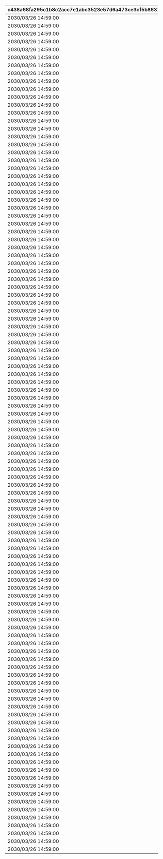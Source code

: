 |c438a68fa295c1b8c2acc7e1abc3523e57d6a473ce3cf5b863734f16f0efbd81|49ece901fbb4d641c9470a6be5d2d1012e4a4d168e8603813a3bdd74a4b992a3|7d27723d0f97eae41e1b8364940b3baec01b2a8dee7346990086aa4fdaaca2f7|d523ea548c66aea52a1e558d0e160a9c7ed146c69122e44c1d31ba4e244cbeb9|07afa2030ba241f55297e1532011501f7c476bd6f9105452cec6a1fe227276e4|ad009e4a26220b67355c0ae2d408868c5e212988240ea1de87b7c69db1cf726d|4181b6d5706da478a3a4f4b2168eaf6b92e3c1d2ea5f5a786ce1dc3af2d62174|e153bfbced1f929dfa6b57ce0768773dc1d2ae67fafd829137f2d1b028877503|87ef23f4ea03fd30b4dab9a2bcecc61849f4e935e71432a21868b76d4a66f3e0|614ba8b011bd00528472dba3a8f491a40fc99809435812e73fd4924a6396a886|6f9944673bbd243e22fa0eaace0efa5b374aedd836ba7a63a1d88cca1b2686be|af0323bd08f890e8645cb80db3805c2f942e4ccca15ca8de772fd57b96eb0f92|834b81e356e653d5b57c622d3536fc508bf6227892438ad1baa6935fb589e5eb|
| --- | --- | --- | --- | --- | --- | --- | --- | --- | --- | --- | --- | --- |
|2030/03/26 14:59:00|380000|0|380000|1|10001|bgm_M33|1|0|0|0|bgm_M33|2018/03/26 15:00:00|
|2030/03/26 14:59:00|380000|0|380000|1|10002|bgm_M99|2|0|0|0|bgm_M99|2018/04/26 15:00:00|
|2030/03/26 14:59:00|380000|0|380000|1|10003|bgm_M107|3|0|0|0|bgm_M107|2018/05/25 16:00:00|
|2030/03/26 14:59:00|380000|0|380000|1|10004|bgm_M113|4|0|0|0|bgm_M113|2018/06/26 15:00:00|
|2030/03/26 14:59:00|380000|0|380000|1|10005|bgm_M121|5|0|0|0|bgm_M121|2018/07/26 15:00:00|
|2030/03/26 14:59:00|380000|0|380000|1|10006|bgm_M128|6|0|0|0|bgm_M128|2018/08/27 15:00:00|
|2030/03/26 14:59:00|380000|0|380000|1|10007|bgm_M135|7|0|0|0|bgm_M135|2018/09/26 15:00:00|
|2030/03/26 14:59:00|380000|0|380000|1|10008|bgm_M162|8|0|0|0|bgm_M162|2018/10/26 15:00:00|
|2030/03/26 14:59:00|380000|0|380000|1|10009|bgm_M171|9|0|0|0|bgm_M171|2018/11/26 15:00:00|
|2030/03/26 14:59:00|380000|0|380000|1|10010|bgm_M182|10|0|0|0|bgm_M182|2018/12/26 15:00:00|
|2030/03/26 14:59:00|380000|0|380000|1|10011|bgm_M189|11|0|0|0|bgm_M189|2019/01/25 15:00:00|
|2030/03/26 14:59:00|380000|0|380000|1|10012|bgm_M206|12|0|0|0|bgm_M206|2019/02/22 15:00:00|
|2030/03/26 14:59:00|380000|0|380000|1|10013|bgm_M215|13|0|0|0|bgm_M215|2019/03/25 15:00:00|
|2030/03/26 14:59:00|380000|0|380000|1|10014|bgm_M33|14|0|0|0|bgm_M33|2019/04/11 15:00:00|
|2030/03/26 14:59:00|380000|0|380000|1|10015|bgm_M223|15|0|0|0|bgm_M223|2019/04/24 15:00:00|
|2030/03/26 14:59:00|380000|0|380000|1|10016|bgm_M99|16|0|0|0|bgm_M99|2019/05/09 15:00:00|
|2030/03/26 14:59:00|380000|0|380000|1|10017||17|0|0|0||2019/05/24 15:00:00|
|2030/03/26 14:59:00|380000|0|380000|1|10018|bgm_M107|18|0|0|0|bgm_M107|2019/06/10 15:00:00|
|2030/03/26 14:59:00|380000|0|380000|1|10019|bgm_M237|19|0|0|0|bgm_M237|2019/06/25 15:00:00|
|2030/03/26 14:59:00|380000|0|380000|1|10020|bgm_M113|20|0|0|0|bgm_M113|2019/07/08 15:00:00|
|2030/03/26 14:59:00|380000|0|380000|1|10021|bgm_M245|21|0|0|0|bgm_M245|2019/07/25 15:00:00|
|2030/03/26 14:59:00|380000|0|380000|1|10022|bgm_M121|22|0|0|0|bgm_M121|2019/08/08 15:00:00|
|2030/03/26 14:59:00|380000|0|380000|1|10023|bgm_M254|23|0|0|0|bgm_M254|2019/08/26 15:00:00|
|2030/03/26 14:59:00|380000|0|380000|1|10024|bgm_M128|24|0|0|0|bgm_M128|2019/09/09 15:00:00|
|2030/03/26 14:59:00|380000|0|380000|1|10025|bgm_M265_Top|25|0|0|0|bgm_M265|2019/09/24 15:00:00|
|2030/03/26 14:59:00|380000|0|380000|1|10026|bgm_M135|26|0|0|0|bgm_M135|2019/10/10 15:00:00|
|2030/03/26 14:59:00|380000|0|380000|1|10027|bgm_M273|27|0|0|0|bgm_M273|2019/10/25 15:00:00|
|2030/03/26 14:59:00|380000|0|380000|1|10028|bgm_M162|28|0|0|0|bgm_M162|2019/11/08 15:00:00|
|2030/03/26 14:59:00|380000|0|380000|1|10029|bgm_M281|29|0|0|0|bgm_M281|2019/11/25 15:00:00|
|2030/03/26 14:59:00|380000|0|380000|1|10030|bgm_M171|30|0|0|0|bgm_M171|2019/12/09 15:00:00|
|2030/03/26 14:59:00|380000|0|380000|1|10031|bgm_M294|31|0|0|0|bgm_M294|2019/12/25 15:00:00|
|2030/03/26 14:59:00|380000|0|380000|1|10032|bgm_M182|32|0|0|0|bgm_M182|2020/01/14 12:00:00|
|2030/03/26 14:59:00|380000|0|380000|1|10033|bgm_M316|33|0|0|0|bgm_M316|2020/01/24 15:00:00|
|2030/03/26 14:59:00|380000|0|380000|1|10034|bgm_M189|34|0|0|0|bgm_M189|2020/02/10 15:00:00|
|2030/03/26 14:59:00|380000|0|380000|1|10035|bgm_M330|35|0|0|0|bgm_M330|2020/02/25 15:00:00|
|2030/03/26 14:59:00|380000|0|380000|1|10036|bgm_M330|36|0|0|0|bgm_M330|2020/02/25 15:00:00|
|2030/03/26 14:59:00|380000|0|380000|1|10037|bgm_M206|37|0|0|0|bgm_M206|2020/03/12 15:00:00|
|2030/03/26 14:59:00|380000|0|380000|1|10038|bgm_M343|38|0|0|0|bgm_M343|2020/03/24 15:00:00|
|2030/03/26 14:59:00|380000|0|380000|1|10039|bgm_M215|39|0|0|0|bgm_M215|2020/04/10 12:00:00|
|2030/03/26 14:59:00|380000|0|380000|1|10040|bgm_M351|40|0|0|0|bgm_M351|2020/04/24 15:00:00|
|2030/03/26 14:59:00|380000|0|380000|1|10041|bgm_M223|41|0|0|0|bgm_M223|2020/05/10 12:00:00|
|2030/03/26 14:59:00|380000|0|380000|1|10042|bgm_M375|42|0|0|0|bgm_M375|2020/05/25 15:00:00|
|2030/03/26 14:59:00|380000|0|380000|1|10043|bgm_M237|43|0|0|0|bgm_M237|2020/06/08 18:00:00|
|2030/03/26 14:59:00|380000|0|380000|1|10044|bgm_M380A|44|0|0|0|bgm_M380A|2020/06/24 15:00:00|
|2030/03/26 14:59:00|380000|0|380000|1|10046|bgm_M393|45|0|0|0|bgm_M393|2020/07/25 12:00:00|
|2030/03/26 14:59:00|380000|0|380000|1|10045|bgm_M245|46|0|0|0|bgm_M245|2020/07/09 15:00:00|
|2030/03/26 14:59:00|380000|0|380000|1|10047|bgm_M254|47|0|0|0|bgm_M254|2020/08/09 15:00:00|
|2030/03/26 14:59:00|380000|0|380000|1|10048|bgm_M403|48|0|0|0|bgm_M403|2020/08/24 12:00:00|
|2030/03/26 14:59:00|380000|0|380000|1|10049|bgm_M265_Top|49|0|0|0|bgm_M265|2020/09/14 15:00:00|
|2030/03/26 14:59:00|380000|0|380000|1|10050|bgm_M413|50|0|0|0|bgm_M413|2020/09/25 15:00:00|
|2030/03/26 14:59:00|380000|0|380000|1|10052|bgm_M421|52|0|0|0|bgm_M421|2020/10/26 12:00:00|
|2030/03/26 14:59:00|380000|0|380000|1|10053|0|53|0|0|0|0|2020/11/06|
|2030/03/26 14:59:00|380000|0|380000|1|10054|bgm_M426|54|0|0|0|bgm_M426|2020/11/25 15:00:00|
|2030/03/26 14:59:00|380000|0|380000|1|10056|bgm_M435|56|0|0|0|bgm_M435|2020/12/25 15:00:00|
|2030/03/26 14:59:00|380000|0|380000|1|10058|bgm_M442A|58|0|0|0|bgm_M442A|2021/01/25 15:00:00|
|2030/03/26 14:59:00|380000|0|380000|1|10059|bgm_M442B|59|0|0|0|bgm_M442B|2021/01/25 15:00:00|
|2030/03/26 14:59:00|380000|0|380000|1|10061|bgm_M451|61|0|0|0|bgm_M451|2021/02/25 15:00:00|
|2030/03/26 14:59:00|380000|0|380000|1|10064|bgm_M457|64|0|0|0|bgm_M457|2021/03/25 15:00:00|
|2030/03/26 14:59:00|380000|0|380000|1|10066|bgm_M467|66|0|0|0|bgm_M467|2021/04/26 15:00:00|
|2030/03/26 14:59:00|380000|0|380000|1|10068|bgm_M478_Lofi|68|0|0|0|bgm_M478|2021/05/25 15:00:00|
|2030/03/26 14:59:00|380000|0|380000|1|10070|bgm_M486|70|0|0|0|bgm_M486|2021/06/24 15:00:00|
|2030/03/26 14:59:00|380000|0|380000|1|10072|bgm_M496|72|0|0|0|bgm_M496|2021/07/26 15:00:00|
|2030/03/26 14:59:00|380000|0|380000|1|10074|bgm_M508|74|0|0|0|bgm_M508|2021/08/26 15:00:00|
|2030/03/26 14:59:00|380000|0|380000|1|10076|bgm_M520|76|0|0|0|bgm_M520|2021/09/24 15:00:00|
|2030/03/26 14:59:00|380000|0|380000|1|10078|bgm_M527|78|0|0|0|bgm_M527|2021/10/25 18:30:00|
|2030/03/26 14:59:00|380000|0|380000|1|10080|bgm_M536|80|0|0|0|bgm_M536|2021/11/24 15:00:00|
|2030/03/26 14:59:00|380000|0|380000|1|10082|bgm_M543|82|0|0|0|bgm_M543|2021/12/27 18:30:00|
|2030/03/26 14:59:00|380000|0|380000|1|10084|bgm_M552|84|0|0|0|bgm_M552|2022/01/25 15:00:00|
|2030/03/26 14:59:00|380000|0|380000|1|10085|bgm_M553|85|0|0|0|bgm_M553|2022/01/25 15:00:00|
|2030/03/26 14:59:00|380000|0|380000|1|10088|bgm_M565|88|0|0|0|bgm_M565|2022/02/24 15:00:00|
|2030/03/26 14:59:00|380000|0|380000|1|10090|bgm_M574|90|0|0|0|bgm_M574|2022/03/24 15:00:00|
|2030/03/26 14:59:00|380000|0|380000|1|10092|bgm_M582|92|0|0|0|bgm_M582|2022/04/25 15:00:00|
|2030/03/26 14:59:00|380000|0|380000|1|10094|bgm_M595|94|0|0|0|bgm_M595|2022/05/25 15:00:00|
|2030/03/26 14:59:00|380000|0|380000|1|10096|bgm_M601|96|0|0|0|bgm_M601|2022/06/24 15:00:00|
|2030/03/26 14:59:00|380000|0|380000|1|10098|bgm_M608|98|0|0|0|bgm_M608|2022/07/25 15:00:00|
|2030/03/26 14:59:00|380000|0|380000|1|10100|bgm_M618|100|0|0|0|bgm_M618|2022/08/26 15:00:00|
|2030/03/26 14:59:00|380000|0|380000|1|10102|bgm_M623|102|0|0|0|bgm_M623|2022/09/22 15:00:00|
|2030/03/26 14:59:00|380000|0|380000|1|10104|bgm_M630|104|0|0|0|bgm_M630|2022/10/25 15:00:00|
|2030/03/26 14:59:00|380000|0|380000|1|10106|bgm_M638|106|0|0|0|bgm_M638|2022/11/24 15:00:00|
|2030/03/26 14:59:00|380000|0|380000|1|10108|bgm_M647|108|0|0|0|bgm_M647|2022/12/27 15:00:00|
|2030/03/26 14:59:00|380000|0|380000|1|10110|bgm_M659|110|0|0|0|bgm_M659|2023/01/24 15:00:00|
|2030/03/26 14:59:00|380000|0|380000|1|10111|bgm_M660|111|0|0|0|bgm_M660|2023/01/24 15:00:00|
|2030/03/26 14:59:00|380000|0|380000|1|10114|bgm_M668|114|0|0|0|bgm_M668|2023/02/24 15:00:00|
|2030/03/26 14:59:00|380000|0|380000|1|10116|bgm_MC017|116|0|0|0|bgm_MC017|2023/03/23 15:00:00|
|2030/03/26 14:59:00|380000|0|380000|1|10118|bgm_MC026|118|0|0|0|bgm_MC026|2023/04/24 19:00:00|
|2030/03/26 14:59:00|380000|0|380000|1|10120|bgm_MC036|120|0|0|0|bgm_MC036|2023/05/26 15:00:00|
|2030/03/26 14:59:00|380000|0|380000|1|10122|bgm_MC046|122|0|0|0|bgm_MC046|2023/06/23 15:00:00|
|2030/03/26 14:59:00|380000|0|380000|1|10124|bgm_MC056|124|0|0|0|bgm_MC056|2023/07/25 15:00:00|
|2030/03/26 14:59:00|380000|0|380000|1|10126|bgm_MC063|126|0|0|0|bgm_MC063|2023/08/25 15:00:00|
|2030/03/26 14:59:00|380000|0|380000|1|10128|bgm_MC075|128|0|0|0|bgm_MC075|2023/09/26 15:00:00|
|2030/03/26 14:59:00|380000|0|380000|1|10130|bgm_MC082|130|0|0|0|bgm_MC082|2023/10/23 15:00:00|
|2030/03/26 14:59:00|380000|0|380000|1|10132|bgm_MC091|132|0|0|0|bgm_MC091|2023/11/24 15:00:00|
|2030/03/26 14:59:00|380000|0|380000|1|10134|bgm_MC099|134|0|0|0|bgm_MC099|2023/12/27 15:00:00|
|2030/03/26 14:59:00|380000|0|380000|1|10136|bgm_MC110|136|0|0|0|bgm_MC110|2024/01/26 15:00:00|
|2030/03/26 14:59:00|380000|0|380000|1|10137|bgm_MC111|137|0|0|0|bgm_MC111|2024/01/26 15:00:00|
|2030/03/26 14:59:00|380000|0|380000|1|10140|bgm_MC124|140|0|0|0|bgm_MC124|2024/02/24 15:00:00|
|2030/03/26 14:59:00|380000|0|380000|1|10142|bgm_MC136|142|0|0|0|bgm_MC136|2024/03/26 15:00:00|
|2030/03/26 14:59:00|380000|0|380000|1|10144|bgm_MC143|144|0|0|0|bgm_MC143|2024/04/27 21:00:00|
|2030/03/26 14:59:00|380000|0|380000|1|10146|bgm_MC147|146|0|0|0|bgm_MC147|2024/05/23 15:00:00|
|2030/03/26 14:59:00|380000|0|380000|1|10148|bgm_MC156|148|0|0|0|bgm_MC156|2024/06/30 12:00:00|
|2030/03/26 14:59:00|380000|0|380000|1|10150|bgm_MC162|150|0|0|0|bgm_MC162|2024/07/26 15:00:00|
|2030/03/26 14:59:00|380000|0|380000|1|10152|bgm_MC172_TitleCall|152|0|0|0|bgm_MC172|2024/08/26 18:00:00|
|2030/03/26 14:59:00|380000|0|380000|1|10154|bgm_MC186|154|0|0|0|bgm_MC186|2024/09/25 15:00:00|
|2030/03/26 14:59:00|380000|0|380000|1|10156|bgm_MC194|156|0|0|0|bgm_MC194|2024/10/25 17:00:00|
|2030/03/26 14:59:00|380000|0|380000|1|10158|bgm_MC213|158|0|0|0|bgm_MC213|2024/11/30 12:00:00|
|2030/03/26 14:59:00|380000|0|380000|1|10160|bgm_MC215B|160|0|0|0|bgm_MC215B|2024/12/26 21:00:00|
